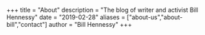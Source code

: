 +++
title = "About"
description = "The blog of writer and activist Bill Hennessy"
date = "2019-02-28"
aliases = ["about-us","about-bill","contact"]
author = "Bill Hennessy"
+++




